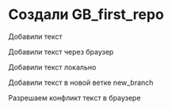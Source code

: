 ﻿# Создали GB_first_repo

Добавили текст

Добавили текст через браузер

Добавили текст локально

Добавили текст в новой ветке new_branch

Разрешаем конфликт текcт в браузере

